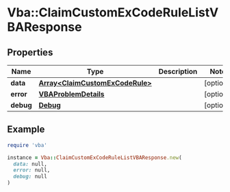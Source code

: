 # Vba::ClaimCustomExCodeRuleListVBAResponse

## Properties

| Name | Type | Description | Notes |
| ---- | ---- | ----------- | ----- |
| **data** | [**Array&lt;ClaimCustomExCodeRule&gt;**](ClaimCustomExCodeRule.md) |  | [optional] |
| **error** | [**VBAProblemDetails**](VBAProblemDetails.md) |  | [optional] |
| **debug** | [**Debug**](Debug.md) |  | [optional] |

## Example

```ruby
require 'vba'

instance = Vba::ClaimCustomExCodeRuleListVBAResponse.new(
  data: null,
  error: null,
  debug: null
)
```

